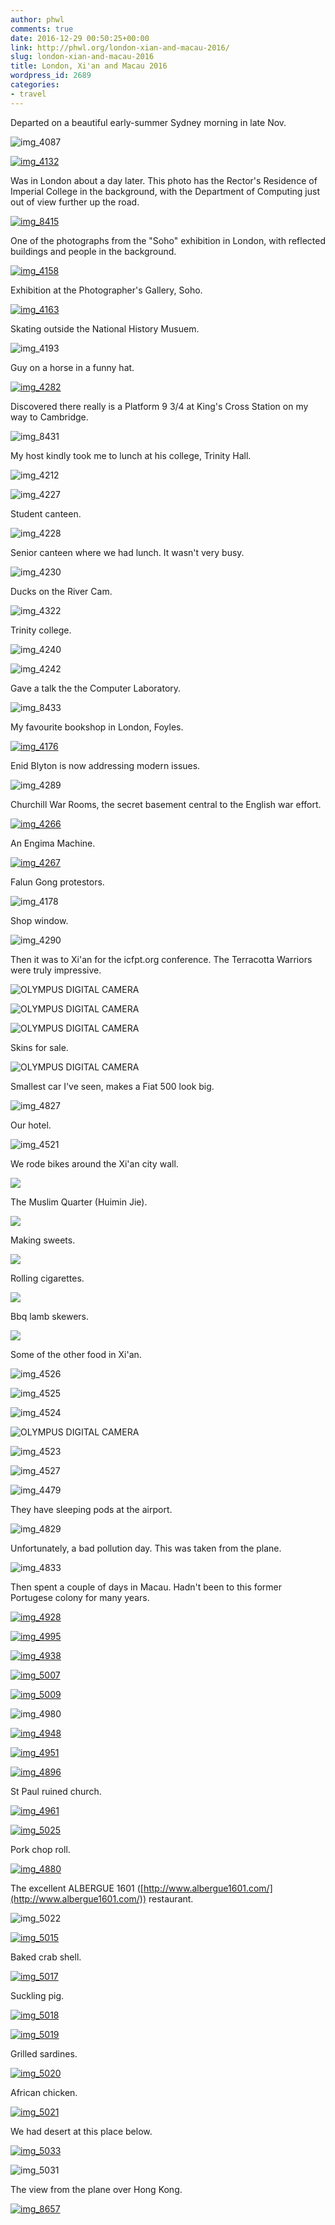 ```yaml
---
author: phwl
comments: true
date: 2016-12-29 00:50:25+00:00
link: http://phwl.org/london-xian-and-macau-2016/
slug: london-xian-and-macau-2016
title: London, Xi'an and Macau 2016
wordpress_id: 2689
categories:
- travel
---
```


Departed on a beautiful early-summer Sydney morning in late Nov.

![img_4087](/assets/images/2016/12/IMG_4087.jpg)

<!-- more -->

[![img_4132](/assets/images/2016/12/IMG_4132.jpg)](/assets/images/2016/12/IMG_4158.jpg)

Was in London about a day later. This photo has the Rector's Residence of Imperial College in the background, with the Department of Computing just out of view further up the road.

[![img_8415](/assets/images/2016/12/IMG_8415.jpg)](/assets/images/2016/12/IMG_4158.jpg)

One of the photographs from the "Soho" exhibition in London, with reflected buildings and people in the background.

[![img_4158](/assets/images/2016/12/IMG_4158.jpg)](/assets/images/2016/12/IMG_4158.jpg)

Exhibition at the Photographer's Gallery, Soho.



[![img_4163](/assets/images/2016/12/IMG_4163.jpg)](/assets/images/2016/12/IMG_4163.jpg)

Skating outside the National History Musuem.

![img_4193](/assets/images/2016/12/IMG_4193.jpg)

Guy on a horse in a funny hat.

[![img_4282](/assets/images/2016/12/IMG_4282.jpg)](/assets/images/2016/12/IMG_4282.jpg)

Discovered there really is a Platform 9 3/4 at King's Cross Station on my way to Cambridge.

![img_8431](/assets/images/2016/12/IMG_8431.jpg)

My host kindly took me to lunch at his college, Trinity Hall.

![img_4212](/assets/images/2016/12/IMG_4212.jpg)

![img_4227](/assets/images/2016/12/IMG_4227.jpg)

Student canteen.

![img_4228](/assets/images/2016/12/IMG_4228.jpg)

Senior canteen where we had lunch. It wasn't very busy.

![img_4230](/assets/images/2016/12/IMG_4230.jpg)

Ducks on the River Cam.

![img_4322](/assets/images/2016/12/IMG_4322.jpg)

Trinity college.

![img_4240](/assets/images/2016/12/IMG_4240.jpg)

![img_4242](/assets/images/2016/12/IMG_4242.jpg)

Gave a talk the the Computer Laboratory.

![img_8433](/assets/images/2016/12/IMG_8433.jpg)

My favourite bookshop in London, Foyles.

[![img_4176](/assets/images/2016/12/IMG_4176.jpg)](/assets/images/2016/12/IMG_4176.jpg)

Enid Blyton is now addressing modern issues.

![img_4289](/assets/images/2016/12/IMG_4289.jpg)

Churchill War Rooms, the secret basement central to the English war effort.

[![img_4266](/assets/images/2016/12/IMG_4266.jpg)](/assets/images/2016/12/IMG_4266.jpg)

An Engima Machine.

[![img_4267](/assets/images/2016/12/IMG_4267.jpg)](/assets/images/2016/12/IMG_4267.jpg)

Falun Gong protestors.

![img_4178](/assets/images/2016/12/IMG_4178.jpg)

Shop window.

![img_4290](/assets/images/2016/12/IMG_4290.jpg)

Then it was to Xi'an for the icfpt.org conference. The Terracotta Warriors were truly impressive.

![OLYMPUS DIGITAL CAMERA](/assets/images/2016/12/PC110040.jpg)

![OLYMPUS DIGITAL CAMERA](/assets/images/2016/12/PC110044.jpg)

![OLYMPUS DIGITAL CAMERA](/assets/images/2016/12/PC110055.jpg)

Skins for sale.

![OLYMPUS DIGITAL CAMERA](/assets/images/2016/12/PC110103.jpg)

Smallest car I've seen, makes a Fiat 500 look big.

![img_4827](/assets/images/2016/12/IMG_4827.jpg)

Our hotel.

![img_4521](/assets/images/2016/12/IMG_4521.jpg)

We rode bikes around the Xi'an city wall.

[![](/assets/images/2016/12/IMG_4551.jpg)](/assets/images/2016/12/IMG_4551.jpg)

The Muslim Quarter (Huimin Jie).

[![](/assets/images/2016/12/IMG_4734.jpg)](/assets/images/2016/12/IMG_4734.jpg)

Making sweets.

[![](/assets/images/2016/12/IMG_4752.jpg)](/assets/images/2016/12/IMG_4752.jpg)

Rolling cigarettes.

[![](/assets/images/2016/12/IMG_4760.jpg)](/assets/images/2016/12/IMG_4760.jpg)

Bbq lamb skewers.

[![](/assets/images/2016/12/IMG_4766.jpg)](/assets/images/2016/12/IMG_4766.jpg)

Some of the other food in Xi'an.

![img_4526](/assets/images/2016/12/IMG_4526.jpg)

![img_4525](/assets/images/2016/12/IMG_4525.jpg)

![img_4524](/assets/images/2016/12/IMG_4524.jpg)

![OLYMPUS DIGITAL CAMERA](/assets/images/2016/12/PC110101.jpg)

![img_4523](/assets/images/2016/12/IMG_4523.jpg)

![img_4527](/assets/images/2016/12/IMG_4527.jpg)

![img_4479](/assets/images/2016/12/IMG_4479.jpg)

They have sleeping pods at the airport.

![img_4829](/assets/images/2016/12/IMG_4829.jpg)

Unfortunately, a bad pollution day. This was taken from the plane.

![img_4833](/assets/images/2016/12/IMG_4833.jpg)

Then spent a couple of days in Macau. Hadn't been to this former Portugese colony for many years.

[![img_4928](/assets/images/2016/12/IMG_4928.jpg)](/assets/images/2016/12/IMG_4928.jpg)

[![img_4995](/assets/images/2016/12/IMG_4995.jpg)](/assets/images/2016/12/IMG_4995.jpg)

[![img_4938](/assets/images/2016/12/IMG_4938.jpg)](/assets/images/2016/12/IMG_4938.jpg)



[![img_5007](/assets/images/2016/12/IMG_5007.jpg)](/assets/images/2016/12/IMG_5007.jpg)



[![img_5009](/assets/images/2016/12/IMG_5009.jpg)](/assets/images/2016/12/IMG_5009.jpg)



![img_4980](/assets/images/2016/12/IMG_4980.jpg)

[![img_4948](/assets/images/2016/12/IMG_4948.jpg)](/assets/images/2016/12/IMG_4948.jpg)

[![img_4951](/assets/images/2016/12/IMG_4951.jpg)](/assets/images/2016/12/IMG_4951.jpg)



[![img_4896](/assets/images/2016/12/IMG_4896.jpg)](/assets/images/2016/12/IMG_4896.jpg)

St Paul ruined church.

[![img_4961](/assets/images/2016/12/IMG_4961.jpg)](/assets/images/2016/12/IMG_4961.jpg)

[![img_5025](/assets/images/2016/12/IMG_5025.jpg)](/assets/images/2016/12/IMG_5025.jpg)

Pork chop roll.

[![img_4880](/assets/images/2016/12/IMG_4880.jpg)](/assets/images/2016/12/IMG_4880.jpg)

The excellent ALBERGUE 1601 ([http://www.albergue1601.com/](http://www.albergue1601.com/)) restaurant.

![img_5022](/assets/images/2016/12/IMG_5022.jpg)

[![img_5015](/assets/images/2016/12/IMG_5015.jpg)](/assets/images/2016/12/IMG_5015.jpg)

Baked crab shell.

[![img_5017](/assets/images/2016/12/IMG_5017.jpg)](/assets/images/2016/12/IMG_5017.jpg)

Suckling pig.

[![img_5018](/assets/images/2016/12/IMG_5018.jpg)](/assets/images/2016/12/IMG_5018.jpg)

[![img_5019](/assets/images/2016/12/IMG_5019.jpg)](/assets/images/2016/12/IMG_5019.jpg)

Grilled sardines.

[![img_5020](/assets/images/2016/12/IMG_5020.jpg)](/assets/images/2016/12/IMG_5020.jpg)

African chicken.

[![img_5021](/assets/images/2016/12/IMG_5021.jpg)](/assets/images/2016/12/IMG_5021.jpg)

We had desert at this place below.



[![img_5033](/assets/images/2016/12/IMG_5033.jpg)](/assets/images/2016/12/IMG_5033.jpg)

![img_5031](/assets/images/2016/12/IMG_5031.jpg)

The view from the plane over Hong Kong.

[![img_8657](/assets/images/2016/12/IMG_8657.jpg)](/assets/images/2016/12/IMG_8657.jpg)
